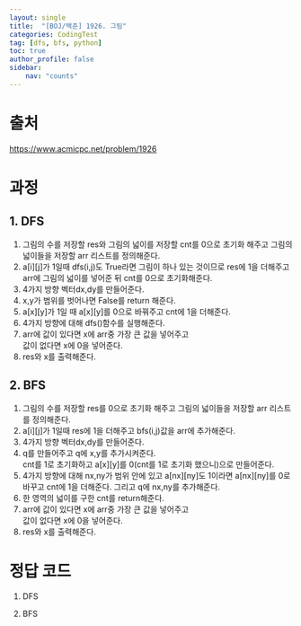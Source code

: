 ```yaml
---
layout: single
title:  "[BOJ/백준] 1926. 그림"
categories: CodingTest
tag: [dfs, bfs, python]
toc: true
author_profile: false
sidebar:
    nav: "counts"
---
```


# 출처
<https://www.acmicpc.net/problem/1926>



  
  
# 과정
## 1. DFS
1. 그림의 수를 저장할 res와 그림의 넓이를 저장할 cnt를 0으로 초기화 해주고 그림의 넓이들을 저장할 arr 리스트를 정의해준다.
2. a[i][j]가 1일때 dfs(i,j)도 True라면 그림이 하나 있는 것이므로 res에 1을 더해주고 arr에 그림의 넓이를 넣어준 뒤
cnt를 0으로 초기화해준다.
3. 4가지 방향 벡터dx,dy를 만들어준다.
4. x,y가 범위를 벗어나면 False를 return 해준다.
5. a[x][y]가 1일 때 a[x][y]를 0으로 바꿔주고 cnt에 1을 더해준다.
6. 4가지 방향에 대해 dfs()함수를 실행해준다.
7. arr에 값이 있다면 x에 arr중 가장 큰 값을 넣어주고  
값이 없다면 x에 0을 넣어준다.
8. res와 x를 출력해준다.
  

## 2. BFS
1. 그림의 수를 저장할 res를 0으로 초기화 해주고 그림의 넓이들을 저장할 arr 리스트를 정의해준다.
2. a[i][j]가 1일때 res에 1을 더해주고 bfs(i,j)값을 arr에 추가해준다.
3. 4가지 방향 벡터dx,dy를 만들어준다.
4. q를 만들어주고 q에 x,y를 추가시켜준다.  
cnt를 1로 초기화하고 a[x][y]를 0(cnt를 1로 초기화 했으니)으로 만들어준다.
5. 4가지 방향에 대해 nx,ny가 범위 안에 있고 a[nx][ny]도 1이라면 a[nx][ny]를 0로 바꾸고 cnt에 1을 더해준다.
그리고 q에 nx,ny를 추가해준다.
6. 한 영역의 넓이를 구한 cnt를 return해준다.
7. arr에 값이 있다면 x에 arr중 가장 큰 값을 넣어주고  
값이 없다면 x에 0을 넣어준다.
8. res와 x를 출력해준다.




# 정답 코드
1. DFS
<script src="https://gist.github.com/kghees/5fda456d865d59901c20e52f087e80bd.js"></script>
  
    
2. BFS
<script src="https://gist.github.com/kghees/eacccfd37a9e7d78ca8b165b6ab103fa.js"></script>
  
    




